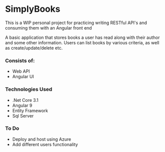 # SimplyBooks
This is a WIP personal project for practicing writing RESTful API's and consuming them with an Angular front end

A basic application that stores books a user has read along with their author and some other information.  Users can list books by various criteria, as well as create/update/delete etc.

### Consists of:
- Web API
- Angular UI

### Technologies Used
- .Net Core 3.1
- Angular 9
- Entity Framework
- Sql Server

### To Do
 - Deploy and host using Azure
 - Add different users functionality
